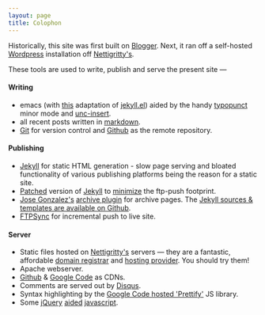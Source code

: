 ```yaml
---
layout: page
title: Colophon
---
```


Historically, this site was first built on [Blogger](http://sricharan-log.blogspot.com). Next, it ran off a self-hosted [Wordpress](http://wordpress.org) installation off [Nettigritty's](http://nettigritty.com).

These tools are used to write, publish and serve the present site &mdash;

#### Writing
- emacs (with [this](https://gist.github.com/1171592) adaptation of [jekyll.el](https://github.com/talison/jekyll.el)) aided by the handy [typopunct](http://www.emacswiki.org/emacs/TypographicalPunctuationMarks) minor mode and [unc-insert](http://www.gnu.org/s/libtool/manual/emacs/International-Chars.html).
- all recent posts written in [markdown](http://daringfireball.net/projects/markdown/).
- [Git](http://git-scm.com/) for version control and [Github](https://github.com/scharan) as the remote repository.

#### Publishing
- [Jekyll](http://jekyllrb.com) for static HTML generation - slow page serving and bloated functionality of various publishing platforms being the reason for a static site.
- [Patched](https://github.com/scharan/jekyll/compare/handle-modified-timestamps#diff-0) version of [Jekyll](http://jekyllrb.com) to [minimize](/blog/2011/09/02/jekyll-feature-retain-modified-time-stamp/) the ftp-push footprint.
- [Jose Gonzalez's](http://josediazgonzalez.com/) [archive plugin](https://github.com/josegonzalez/josediazgonzalez.com/blob/master/_plugins/archive.rb) for archive pages. The [Jekyll sources & templates are available on Github](https://github.com/scharan/scharan.github.com/).
- [FTPSync](http://sourceforge.net/projects/ftpsync/) for incremental push to live site.

#### Server
- Static files hosted on [Nettigritty's](http://nettigritty.com) servers &mdash; they are a fantastic, affordable [domain registrar](http://domains.nettigritty.com/) and [hosting provider](http://www.nettigritty.com/linuxwebhosting.php). You should try them!
- Apache webserver.
- [Github](https://github.com/scharan/munich) & [Google Code](http://code.google.com/) as CDNs.
- Comments are served out by [Disqus](http://disqus.com).
- Syntax highlighting by the [Google Code hosted 'Prettify'](http://code.google.com/p/google-code-prettify/) JS library.
- Some [jQuery](http://jquery.com/) [aided](https://github.com/scharan/munich/blob/master/prettify-adapter.js) [javascript](https://github.com/scharan/munich/blob/master/customize-disqus.js).